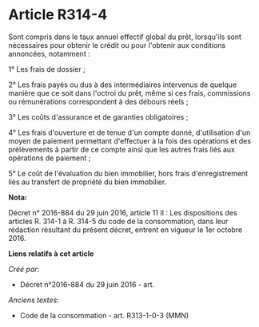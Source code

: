 # Article R314-4

Sont compris dans le taux annuel effectif global du prêt, lorsqu'ils sont nécessaires pour obtenir le crédit ou pour
l'obtenir aux conditions annoncées, notamment :

1° Les frais de dossier ;

2° Les frais payés ou dus à des intermédiaires intervenus de quelque manière que ce soit dans l'octroi du prêt, même si ces
frais, commissions ou rémunérations correspondent à des débours réels ;

3° Les coûts d'assurance et de garanties obligatoires ;

4° Les frais d'ouverture et de tenue d'un compte donné, d'utilisation d'un moyen de paiement permettant d'effectuer à la fois
des opérations et des prélèvements à partir de ce compte ainsi que les autres frais liés aux opérations de paiement ;

5° Le coût de l'évaluation du bien immobilier, hors frais d'enregistrement liés au transfert de propriété du bien immobilier.

**Nota:**

Décret n° 2016-884 du 29 juin 2016, article 11 II : Les dispositions des articles R. 314-1 à R. 314-5 du code de la
consommation, dans leur rédaction résultant du présent décret, entrent en vigueur le 1er octobre 2016.

**Liens relatifs à cet article**

_Créé par_:

  - Décret n°2016-884 du 29 juin 2016 - art.

_Anciens textes_:

  - Code de la consommation - art. R313-1-0-3 (MMN)
